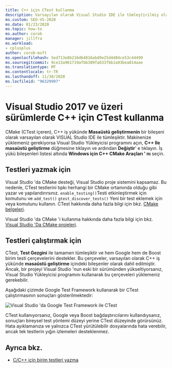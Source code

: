 ```yaml
---
title: C++ için CTest kullanma
description: Varsayılan olarak Visual Studio IDE ile tümleştirilmiş olan CTest ile test oluşturmayı ve çalıştırmayı öğrenin.
ms.custom: SEO-VS-2020
ms.date: 01/23/2020
ms.topic: how-to
ms.author: corob
manager: jillfra
ms.workload:
- cplusplus
author: corob-msft
ms.openlocfilehash: 5ed713e8b216d64816abd9e25d4d84ce53c44499
ms.sourcegitcommit: 9ce13a961719afbb389fa033fbb1a93bea814aae
ms.translationtype: MT
ms.contentlocale: tr-TR
ms.lasthandoff: 11/30/2020
ms.locfileid: "96329997"
---
```

# <a name="how-to-use-ctest-for-c-in-visual-studio-2017-and-later"></a>Visual Studio 2017 ve üzeri sürümlerde C++ için CTest kullanma

CMake (CTest içeren), C++ iş yükünde **Masaüstü geliştirmenin** bir bileşeni olarak varsayılan olarak VISUAL Studio IDE ile tümleşiktir. Makinenize yüklemeniz gerekiyorsa Visual Studio Yükleyicisi programını açın, **C++ Ile masaüstü geliştirme** düğmesine tıklayın ve ardından **Değiştir**' e tıklayın. İş yükü bileşenleri listesi altında **Windows için C++ CMake Araçları ' nı** seçin.

## <a name="to-write-tests"></a>Testleri yazmak için

Visual Studio 'da CMake desteği, Visual Studio proje sistemini kapsamaz. Bu nedenle, CTest testlerini tıpkı herhangi bir CMake ortamında olduğu gibi yazar ve yapılandırırsınız. `enable_testing()`Testi etkinleştirmek için komutunu ve `add_test()` `gtest_discover_tests()` Yeni bir test eklemek için veya komutunu kullanın. CTest hakkında daha fazla bilgi için bkz. [CMake belgeleri](https://gitlab.kitware.com/cmake/community/wikis/doc/ctest/Testing-With-CTest). 

Visual Studio 'da CMake 'i kullanma hakkında daha fazla bilgi için bkz. [Visual Studio 'Da CMake projeleri](/cpp/build/cmake-projects-in-visual-studio).

## <a name="to-run-tests"></a>Testleri çalıştırmak için

CTest, **Test Gezgini** ile tamamen tümleşiktir ve hem Google hem de Boost birim testi çerçevelerini destekler. Bu çerçeveler, varsayılan olarak C++ iş yükünde **masaüstü geliştirme** içindeki bileşenler olarak dahil edilmiştir. Ancak, bir projeyi Visual Studio 'nun eski bir sürümünden yükseltiyorsanız, Visual Studio Yükleyicisi programını kullanarak bu çerçeveleri yüklemeniz gerekebilir.

Aşağıdaki çizimde Google Test Framework kullanarak bir CTest çalıştırmasının sonuçları gösterilmektedir:

![Visual Studio 'da Google Test Framework ile CTest](media/ctest-test-explorer.png)

CTest kullanıyorsanız, Google veya Boost bağdaştırıcılarını kullandıysanız, sonuçları bireysel test yöntemi düzeyi yerine CTest düzeyinde görürsünüz. Hata ayıklamanıza ve yalnızca CTest yürütülebilir dosyalarında hata verebilir, ancak tek testlerin yığın izlemeleri desteklenmez.

## <a name="see-also"></a>Ayrıca bkz.

- [C/C++ için birim testleri yazma](writing-unit-tests-for-c-cpp.md)
